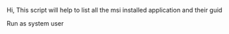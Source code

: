 Hi,
This script will help to list all the msi installed application and their guid

Run as system user
